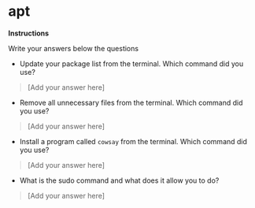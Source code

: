 # apt

**Instructions**

Write your answers below the questions

* Update your package list from the terminal. Which command did you use?
> [Add your answer here]


* Remove all unnecessary files from the terminal. Which command did you use?
> [Add your answer here]


* Install a program called `cowsay` from the terminal. Which command did you use?
> [Add your answer here]


* What is the sudo command and what does it allow you to do?
> [Add your answer here]
> 
